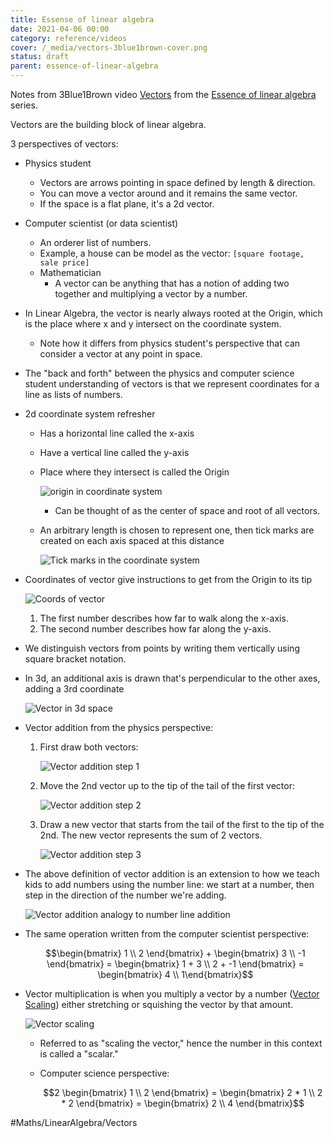 ```yaml
---
title: Essense of linear algebra
date: 2021-04-06 00:00
category: reference/videos
cover: /_media/vectors-3blue1brown-cover.png
status: draft
parent: essence-of-linear-algebra
---
```


Notes from 3Blue1Brown video [Vectors](https://www.youtube.com/watch?v=fNk_zzaMoSs) from the [Essence of linear algebra](https://www.youtube.com/playlist?list=PLZHQObOWTQDPD3MizzM2xVFitgF8hE_ab) series.

Vectors are the building block of linear algebra.

3 perspectives of vectors:

* Physics student
    * Vectors are arrows pointing in space defined by length & direction.
    * You can move a vector around and it remains the same vector.
    * If the space is a flat plane, it's a 2d vector.
* Computer scientist (or data scientist)
    * An orderer list of numbers.
    * Example, a house can be model as the vector: ```[square footage, sale price]```
  * Mathematician
    * A vector can be anything that has a notion of adding two together and multiplying a vector by a number.
* In Linear Algebra, the vector is nearly always rooted at the Origin, which is the place where x and y intersect on the coordinate system.
    * Note how it differs from physics student's perspective that can consider a vector at any point in space.
* The "back and forth" between the physics and computer science student understanding of vectors is that we represent coordinates for a line as lists of numbers.
* 2d coordinate system refresher
    * Has a horizontal line called the x-axis
    * Have a vertical line called the y-axis
    * Place where they intersect is called the Origin

         ![origin in coordinate system](/_media/origin-in-coordinate-system.png)

        * Can be thought of as the center of space and root of all vectors.
    * An arbitrary length is chosen to represent one, then tick marks are created on each axis spaced at this distance

        ![Tick marks in the coordinate system](/_media/tick-marks-in-coordinate-system.png)

* Coordinates of vector give instructions to get from the Origin to its tip

    ![Coords of vector](/_media/coords-of-vector.png)

    1. The first number describes how far to walk along the x-axis.
    2. The second number describes how far along the y-axis.

* We distinguish vectors from points by writing them vertically using square bracket notation.
* In 3d, an additional axis is drawn that's perpendicular to the other axes, adding a 3rd coordinate

    ![Vector in 3d space](/_media/vector-in-3d-space.png)

* Vector addition from the physics perspective:

    1. First draw both vectors:

        ![Vector addition step 1](/_media/vector-addition-step-1.png)

    2. Move the 2nd vector up to the tip of the tail of the first vector:

        ![Vector addition step 2](/_media/vector-addition-step-2.png)

    3. Draw a new vector that starts from the tail of the first to the tip of the 2nd. The new vector represents the sum of 2 vectors.

        ![Vector addition step 3](/_media/vector-addition-step-3.png)

* The above definition of vector addition is an extension to how we teach kids to add numbers using the number line: we start at a number, then step in the direction of the number we're adding.

    ![Vector addition analogy to number line addition](/_media/addition-along-number-line.png)

* The same operation written from the computer scientist perspective:

    $$\begin{bmatrix} 1 \\ 2 \end{bmatrix} + \begin{bmatrix} 3 \\ -1 \end{bmatrix} = \begin{bmatrix} 1 + 3 \\ 2 + -1 \end{bmatrix} = \begin{bmatrix} 4 \\  1\end{bmatrix}$$

* Vector multiplication is when you multiply a vector by a number ([Vector Scaling](../../../permanent/vector-scaling.md)) either stretching or squishing the vector by that amount.

    ![Vector scaling](/_media/vector-scaling.png)

    * Referred to as "scaling the vector," hence the number in this context is called a "scalar."
    * Computer science perspective:

        $$2 \begin{bmatrix} 1 \\ 2 \end{bmatrix} = \begin{bmatrix} 2 * 1 \\ 2 * 2 \end{bmatrix} = \begin{bmatrix} 2 \\ 4 \end{bmatrix}$$

#Maths/LinearAlgebra/Vectors 